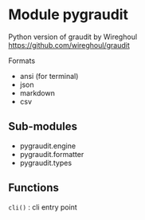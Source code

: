 Module pygraudit
================
Python version of graudit by Wireghoul https://github.com/wireghoul/graudit

Formats
- ansi (for terminal)
- json
- markdown
- csv

Sub-modules
-----------
* pygraudit.engine
* pygraudit.formatter
* pygraudit.types

Functions
---------

    
`cli()`
:   cli entry point